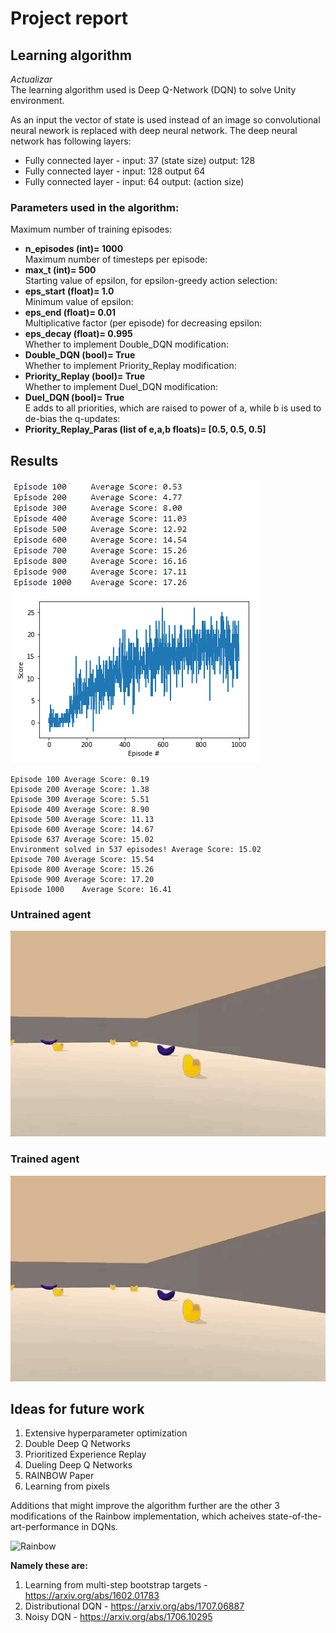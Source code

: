 # Project report

## Learning algorithm
*Actualizar*    
The learning algorithm used is Deep Q-Network (DQN) to solve Unity environment.     
     
As an input the vector of state is used instead of an image so convolutional neural nework is replaced with deep neural network. 
The deep neural network has following layers:

- Fully connected layer - input: 37 (state size) output: 128
- Fully connected layer - input: 128 output 64
- Fully connected layer - input: 64 output: (action size)

### Parameters used in the algorithm:
   
Maximum number of training episodes:    
- **n_episodes (int)= 1000**    
Maximum number of timesteps per episode:    
- **max_t (int)= 500**    
Starting value of epsilon, for epsilon-greedy action selection:    
- **eps_start (float)= 1.0**    
Minimum value of epsilon:    
- **eps_end (float)= 0.01**    
Multiplicative factor (per episode) for decreasing epsilon:    
- **eps_decay (float)= 0.995**    
Whether to implement Double_DQN modification:    
- **Double_DQN (bool)= True**    
Whether to implement Priority_Replay modification:    
- **Priority_Replay (bool)= True**    
Whether to implement Duel_DQN modification:    
- **Duel_DQN (bool)= True**    
E adds to all priorities, which are raised to power of a, while b is used to de-bias the q-updates:    
- **Priority_Replay_Paras (list of e,a,b floats)= [0.5, 0.5, 0.5]**     



## Results

![results](Media/rewards.png)

```
Episode 100	Average Score: 0.19
Episode 200	Average Score: 1.38
Episode 300	Average Score: 5.51
Episode 400	Average Score: 8.90
Episode 500	Average Score: 11.13
Episode 600	Average Score: 14.67
Episode 637	Average Score: 15.02
Environment solved in 537 episodes!	Average Score: 15.02
Episode 700	Average Score: 15.54
Episode 800	Average Score: 15.26
Episode 900	Average Score: 17.20
Episode 1000	Average Score: 16.41
```

### Untrained agent

![untrained](Media/untrained.gif)

### Trained agent

![trained](Media/trained.gif)

## Ideas for future work

1. Extensive hyperparameter optimization
2. Double Deep Q Networks
3. Prioritized Experience Replay
4. Dueling Deep Q Networks
5. RAINBOW Paper
6. Learning from pixels


Additions that might improve the algorithm further are the other 3 modifications of the Rainbow implementation, which acheives state-of-the-art-performance in DQNs.

<img src="https://s3.amazonaws.com/video.udacity-data.com/topher/2018/June/5b3814f1_screen-shot-2018-06-30-at-6.40.09-pm/screen-shot-2018-06-30-at-6.40.09-pm.png" alt="Rainbow" width="400"/>

**Namely these are:**

1.  Learning from multi-step bootstrap targets -  https://arxiv.org/abs/1602.01783
2.  Distributional DQN - https://arxiv.org/abs/1707.06887
3.  Noisy DQN - https://arxiv.org/abs/1706.10295
